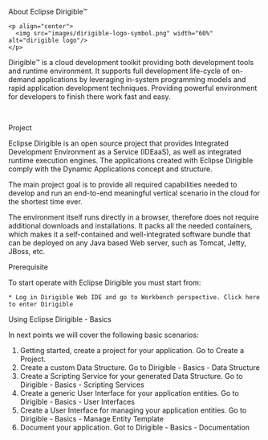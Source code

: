 About Eclipse Dirigible™

    <p align="center">
      <img src="images/dirigible-logo-symbol.png" width="60%" alt="dirigible logo"/>
    </p>

Dirigible™ is a cloud development toolkit providing both development tools and runtime environment. It supports full development life-cycle of on-demand applications by leveraging in-system programming models and rapid application development techniques. Providing powerful environment for developers to finish there work fast and easy. 

<br>

Project

Eclipse Dirigible is an open source project that provides Integrated Development Environment as a Service (IDEaaS), as well as integrated runtime execution engines. The applications created with Eclipse Dirigible comply with the Dynamic Applications concept and structure.

The main project goal is to provide all required capabilities needed to develop and run an end-to-end meaningful vertical scenario in the cloud for the shortest time ever.

The environment itself runs directly in a browser, therefore does not require additional downloads and installations. It packs all the needed containers, which makes it a self-contained and well-integrated software bundle that can be deployed on any Java based Web server, such as Tomcat, Jetty, JBoss, etc.

Prerequisite

To start operate with Eclipse Dirigible you must start from:

	* Log in Dirigible Web IDE and go to Workbench perspective. Click here to enter Dirigible

 Using Eclipse Dirigible - Basics

In next points we will cover the following basic scenarios:

1. Getting started, create a project for your application. Go to Create a Project.
2. Create a custom Data Structure. Go to Dirigible - Basics - Data Structure 
3. Create a Scripting Service for your generated Data Structure. Go to Dirigible - Basics -  Scripting Services
4. Create a generic User Interface for your application entities. Go to Dirigible - Basics - User Interfaces
5. Create a User Interface for managing your application entities. Go to Dirigible - Basics -  Manage Entity Template
6. Document your application. Got to Dirigible - Basics -  Documentation 

[1]: http://dirigible.eclipse.org/






